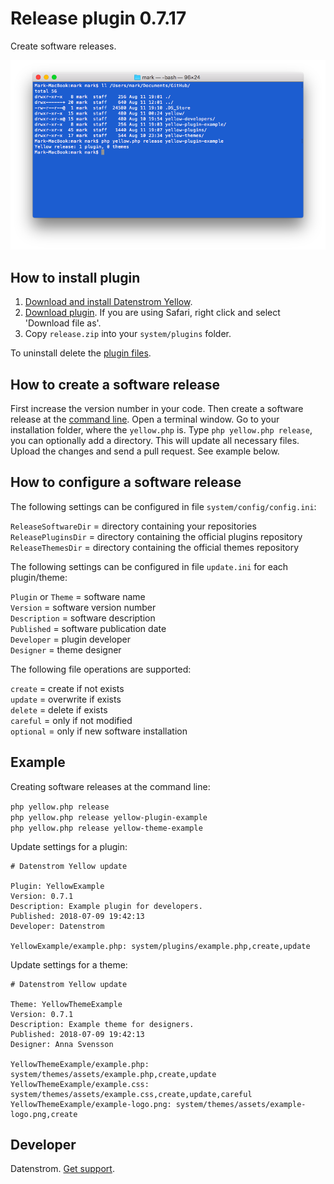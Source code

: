 Release plugin 0.7.17
====================
Create software releases.

<p align="center"><img src="release-screenshot.png?raw=true" alt="Screenshot"></p>

## How to install plugin

1. [Download and install Datenstrom Yellow](https://github.com/datenstrom/yellow/).
2. [Download plugin](https://github.com/datenstrom/yellow-plugins/raw/master/zip/release.zip). If you are using Safari, right click and select 'Download file as'.
3. Copy `release.zip` into your `system/plugins` folder.

To uninstall delete the [plugin files](update.ini).

## How to create a software release

First increase the version number in your code. Then create a software release at the [command line](https://github.com/datenstrom/yellow-plugins/tree/master/command). Open a terminal window. Go to your installation folder, where the `yellow.php` is. Type `php yellow.php release`, you can optionally add a directory. This will update all necessary files. Upload the changes and send a pull request. See example below.

## How to configure a software release

The following settings can be configured in file `system/config/config.ini`:

`ReleaseSoftwareDir` = directory containing your repositories   
`ReleasePluginsDir` = directory containing the official plugins repository  
`ReleaseThemesDir` = directory containing the official themes repository  

The following settings can be configured in file `update.ini` for each plugin/theme:

`Plugin` or `Theme` = software name  
`Version` = software version number  
`Description` = software description  
`Published` = software publication date  
`Developer` = plugin developer  
`Designer` = theme designer  

The following file operations are supported:

`create` = create if not exists  
`update` = overwrite if exists  
`delete` = delete if exists  
`careful` = only if not modified  
`optional` = only if new software installation  

## Example

Creating software releases at the command line:

`php yellow.php release`   
`php yellow.php release yellow-plugin-example`  
`php yellow.php release yellow-theme-example`  

Update settings for a plugin:

~~~
# Datenstrom Yellow update

Plugin: YellowExample
Version: 0.7.1
Description: Example plugin for developers.
Published: 2018-07-09 19:42:13
Developer: Datenstrom

YellowExample/example.php: system/plugins/example.php,create,update
~~~

Update settings for a theme:

~~~
# Datenstrom Yellow update

Theme: YellowThemeExample
Version: 0.7.1
Description: Example theme for designers.
Published: 2018-07-09 19:42:13
Designer: Anna Svensson

YellowThemeExample/example.php: system/themes/assets/example.php,create,update
YellowThemeExample/example.css: system/themes/assets/example.css,create,update,careful
YellowThemeExample/example-logo.png: system/themes/assets/example-logo.png,create
~~~

## Developer

Datenstrom. [Get support](https://developers.datenstrom.se/help/support).
